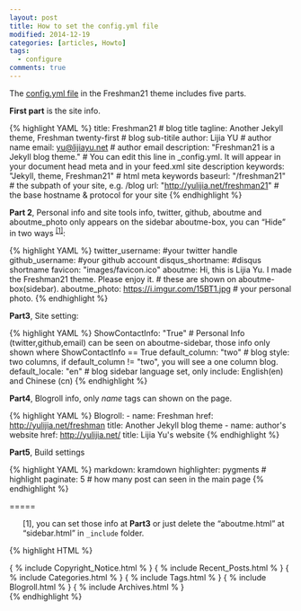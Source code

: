 ```yaml
---
layout: post
title: How to set the config.yml file
modified: 2014-12-19
categories: [articles, Howto]
tags: 
  - configure
comments: true
---
```


The [config.yml file](https://github.com/yulijia/freshman21/blob/master/_config.yml) in the Freshman21 theme includes five parts. 

**First part** is the site info.

{% highlight YAML %}
title: Freshman21 # blog title
tagline: Another Jekyll theme, Freshman twenty-first # blog sub-titile
author: Lijia YU # author name
email: yu@lijiayu.net # author email
description: "Freshman21 is a Jekyll blog theme." # You can edit this line in _config.yml. It will appear in your document head meta and in 
your feed.xml site description
keywords: "Jekyll, theme, Freshman21" # html meta keywords
baseurl: "/freshman21" # the subpath of your site, e.g. /blog
url: "http://yulijia.net/freshman21" # the base hostname & protocol for your site
{% endhighlight %}

<!-- more -->


**Part 2**, Personal info and site tools info, twitter, github, aboutme and aboutme_photo only appears on the sidebar aboutme-box, you can <q>Hide</q> in two ways <sup>[[1]](#[1])</sup>:

{% highlight YAML %}
twitter_username: #your twitter handle  
github_username:  #your github account
disqus_shortname: #disqus shortname
favicon:     "images/favicon.ico"
aboutme: Hi, this is Lijia Yu. I made the Freshman21 theme. Please enjoy it. # these are shown on aboutme-box(sidebar).
aboutme_photo: https://i.imgur.com/15BT1.jpg # your personal photo.
{% endhighlight %}

**Part3**, Site setting:

{% highlight YAML %}
ShowContactInfo: "True" # Personal Info (twitter,github,email) can be seen on aboutme-sidebar, those info only shown where ShowContactInfo == True
default_column: "two" # blog style: two columns, if default_column != "two", you will see a one column blog.
default_locale: "en" # blog sidebar language set, only include: English(en) and Chinese (cn)
{% endhighlight %}


**Part4**, Blogroll info, only *name* tags can shown on the page.

{% highlight YAML %}
Blogroll:
      - name: Freshman
        href: http://yulijia.net/freshman
        title: Another Jekyll blog theme
      - name: author's website
        href: http://yulijia.net/
        title: Lijia Yu's website
{% endhighlight %}

**Part5**, Build settings

{% highlight YAML %}
markdown: kramdown
highlighter: pygments # highlight
paginate: 5  # how many post can seen in the main page
{% endhighlight %}

=====

<ul style='list-style-type:none;'> 
<li id="[1]"> [1], you can set those info at <strong>Part3</strong> or just delete the <q>aboutme.html</q> at <q>sidebar.html</q> in <code>_include</code> folder. </li>
</ul>

{% highlight HTML %}
<div class="col-sm-2">
  <!--{ % include Aboutme.html % }-->
   { % include Copyright_Notice.html % }
   { % include Recent_Posts.html % }
   { % include Categories.html % }
   { % include Tags.html % }
   { % include Blogroll.html % }
   { % include Archives.html % }
</div>                                                                                                      
{% endhighlight %} 

